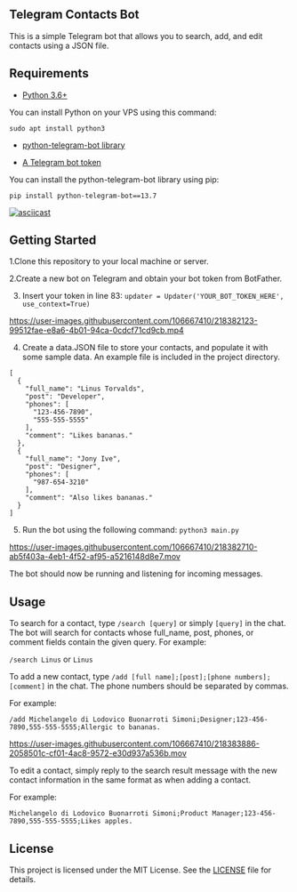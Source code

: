 ## Telegram Contacts Bot

This is a simple Telegram bot that allows you to search, add, and edit contacts using a JSON file.


## Requirements

- [Python 3.6+](https://www.python.org/downloads/)

You can install Python on your VPS using this command: 

```sudo apt install python3```

- [python-telegram-bot library](https://github.com/python-telegram-bot/python-telegram-bot)

- [A Telegram bot token](https://t.me/BotFather)

You can install the python-telegram-bot library using pip:

```pip install python-telegram-bot==13.7```

[![asciicast](https://asciinema.org/a/G5EyKX3ZFBRjXkd8Uqp6ZEr3V.svg)](https://asciinema.org/a/G5EyKX3ZFBRjXkd8Uqp6ZEr3V)


## Getting Started
1.Clone this repository to your local machine or server.

2.Create a new bot on Telegram and obtain your bot token from BotFather.

3. Insert your token in line 83:
```updater = Updater('YOUR_BOT_TOKEN_HERE', use_context=True)```

https://user-images.githubusercontent.com/106667410/218382123-99512fae-e8a6-4b01-94ca-0cdcf71cd9cb.mp4

4. Create a data.JSON file to store your contacts, and populate it with some sample data. An example file is included in the project directory.
```
[
  {
    "full_name": "Linus Torvalds",
    "post": "Developer",
    "phones": [
      "123-456-7890",
      "555-555-5555"
    ],
    "comment": "Likes bananas."
  },
  {
    "full_name": "Jony Ive",
    "post": "Designer",
    "phones": [
      "987-654-3210"
    ],
    "comment": "Also likes bananas."
  }
]
```

5. Run the bot using the following command:
```python3 main.py```

https://user-images.githubusercontent.com/106667410/218382710-ab5f403a-4eb1-4f52-af95-a5216148d8e7.mov

The bot should now be running and listening for incoming messages.

## Usage
To search for a contact, type `/search [query]` or simply `[query]` in the chat. The bot will search for contacts whose full_name, post, phones, or comment fields contain the given query. For example:

```/search Linus```
or
```Linus```

To add a new contact, type `/add [full name];[post];[phone numbers];[comment]` in the chat. The phone numbers should be separated by commas. 

For example:

```/add Michelangelo di Lodovico Buonarroti Simoni;Designer;123-456-7890,555-555-5555;Allergic to bananas.```

https://user-images.githubusercontent.com/106667410/218383886-2058501c-cf01-4ac8-9572-e30d937a536b.mov

To edit a contact, simply reply to the search result message with the new contact information in the same format as when adding a contact.

For example:

```Michelangelo di Lodovico Buonarroti Simoni;Product Manager;123-456-7890,555-555-5555;Likes apples.```

## License
This project is licensed under the MIT License. See the [LICENSE](https://github.com/ellarupion/contacts-tg-bot/blob/main/LICENSE) file for details.

